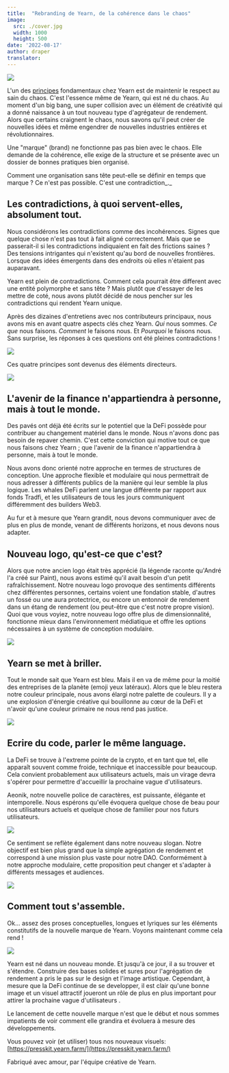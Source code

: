 ```yaml
---
title:  "Rebranding de Yearn, de la cohérence dans le chaos"
image:
  src: ./cover.jpg
  width: 1000
  height: 500
date: '2022-08-17'
author: draper
translator:
---
```


![](cover.jpg?w=1000&h=500)

L'un des [principes](https://yearn.love/) fondamentaux chez Yearn est de maintenir le respect au sain du chaos. C'est l'essence même de Yearn, qui est né du chaos. Au moment d'un big bang, une super collision avec un élément de créativité qui a donné naissance à un tout nouveau type d'agrégateur de rendement. Alors que certains craignent le chaos, nous savons qu'il peut créer de nouvelles idées et même engendrer de nouvelles industries entières et révolutionnaires.

Une "marque" (brand) ne fonctionne pas pas bien avec le chaos. Elle demande de la cohérence, elle exige de la structure et se présente avec un dossier de bonnes pratiques bien organisé.

Comment une organisation sans tête peut-elle se définir en temps que marque ? Ce n'est pas possible. C'est une contradiction_._

## Les contradictions, à quoi servent-elles, absolument tout.

Nous considérons les contradictions comme des incohérences. Signes que quelque chose n'est pas tout à fait aligné correctement. Mais que se passerait-il si les contradictions indiquaient en fait des frictions saines ? Des tensions intrigantes qui n'existent qu'au bord de nouvelles frontières. Lorsque des idées émergents  dans des endroits où elles n'étaient pas auparavant.

Yearn est plein de contradictions. Comment cela pourrait être different avec une entité polymorphe et sans tête ? Mais plutôt que d'essayer de les mettre de coté, nous avons plutôt décidé de nous pencher sur les contradictions qui rendent Yearn unique.

Après des dizaines d'entretiens avec nos contributeurs principaux, nous avons mis en avant quatre aspects clés chez Yearn. *Qui* nous sommes. *Ce que* nous faisons. *Comment* le faisons nous. Et *Pourquoi* le faisons nous. Sans surprise, les réponses à ces questions ont été pleines contradictions !

![](image1.jpg?w=900&h=904)

Ces quatre principes sont devenus des éléments directeurs.

![](image2.jpg?w=900&h=904)

## L'avenir de la finance n'appartiendra à personne, mais à tout le monde.

Des pavés ont déjà été écrits sur le potentiel que la DeFi possède pour contribuer au changement matériel dans le monde. Nous n'avons donc pas besoin de repaver chemin. C'est cette conviction qui motive tout ce que nous faisons chez Yearn ; que l'avenir de la finance n'appartiendra à personne, mais à tout le monde.

Nous avons donc orienté notre approche en termes de structures de conception. Une approche flexible et modulaire qui nous permettrait de nous adresser à différents publics de la manière qui leur semble la plus logique. Les whales DeFi parlent une langue différente par rapport aux fonds Tradfi, et les utilisateurs de tous les jours communiquent différemment des builders Web3.

Au fur et à mesure que Yearn grandit, nous devons communiquer avec de plus en plus de monde, venant de différents horizons, et nous devons nous adapter.

## Nouveau logo, qu'est-ce que c'est?

Alors que notre ancien logo était très apprécié (la légende raconte qu'André l'a créé sur Paint), nous avons estimé qu'il avait besoin d'un petit rafraîchissement. Notre nouveau logo provoque des sentiments différents chez différentes personnes, certains voient une fondation stable, d'autres un fossé ou une aura protectrice, ou encore un entonnoir de rendement dans un étang de rendement (ou peut-être que c'est notre propre vision). Quoi que vous voyiez, notre nouveau logo offre plus de dimensionnalité, fonctionne mieux dans l'environnement médiatique et offre les options nécessaires à un système de conception modulaire.

![](image3.jpg?w=900&h=1664)

## Yearn se met à briller.

Tout le monde sait que Yearn est bleu. Mais il en va de même pour la moitié des entreprises de la planète (emoji yeux latéraux). Alors que le bleu restera notre couleur principale, nous avons élargi notre palette de couleurs. Il y a une explosion d'énergie créative qui bouillonne au cœur de la DeFi et n'avoir qu'une couleur primaire ne nous rend pas justice.

![](image4.jpg?w=900&h=2316)

## Ecrire du code, parler le même language.

La DeFi se trouve à l'extreme pointe de la crypto, et en tant que tel, elle apparaît souvent comme froide, technique et inaccessible pour beaucoup. Cela convient probablement aux utilisateurs actuels, mais un virage devra s'opérer pour permettre d'accueillir la prochaine vague d'utilisateurs.

Aeonik, notre nouvelle police de caractères, est puissante, élégante et intemporelle. Nous espérons qu'elle évoquera quelque chose de beau pour nos utilisateurs actuels et quelque chose de familier pour nos futurs utilisateurs.

![](image5.jpg?w=900&h=1214)

Ce sentiment se reflète également dans notre nouveau slogan. Notre objectif est bien plus grand que la simple agrégation de rendement et correspond à une mission plus vaste pour notre DAO. Conformément à notre approche modulaire, cette proposition peut changer et s'adapter à différents messages et audiences.

![](image6.jpg?w=900&h=1069)

## Comment tout s'assemble.

Ok... assez des proses conceptuelles, longues et lyriques sur les éléments constitutifs de la nouvelle marque de Yearn. Voyons maintenant comme cela rend !

![](image7.jpg?w=900&h=3966)

Yearn est né dans un nouveau monde. Et jusqu'à ce jour, il a su trouver et s'étendre. Construire des bases solides et sures pour l'agrégation de rendement a pris le pas sur le design et l'image artistique. Cependant, à mesure que la DeFi continue de se developper, il est clair qu'une bonne image et un visuel attractif joueront un rôle de plus en plus important pour attirer la prochaine vague d'utilisateurs .

Le lancement de cette nouvelle marque n'est que le début et nous sommes impatients de voir comment elle grandira et évoluera à mesure des développements.

Vous pouvez voir (et utiliser) tous nos nouveaux visuels: [https://presskit.yearn.farm/](https://presskit.yearn.farm/)

Fabriqué avec amour, par l'équipe créative de Yearn.
